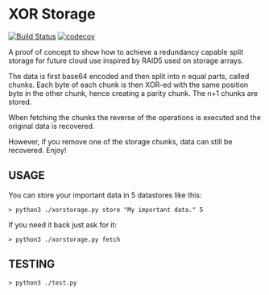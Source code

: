XOR Storage
===========

[![Build Status](https://travis-ci.com/adamjakab/XOR-Storage.svg?branch=master)](https://travis-ci.com/adamjakab/XOR-Storage)
[![codecov](https://codecov.io/gh/adamjakab/XOR-Storage/branch/master/graph/badge.svg)](https://codecov.io/gh/adamjakab/XOR-Storage)

A proof of concept to show how to achieve a redundancy capable split storage for future cloud use inspired by RAID5 
used on storage arrays. 

The data is first base64 encoded and then split into n equal parts, called chunks. 
Each byte of each chunk is then XOR-ed with the same position byte in the other chunk, hence creating a parity
chunk. The n+1 chunks are stored.

When fetching the chunks the reverse of the operations is executed and the original data is recovered.

However, if you remove one of the storage chunks, data can still be recovered.
Enjoy!  

USAGE
-------
You can store your important data in 5 datastores like this:

`> python3 ./xorstorage.py store "My important data." 5`

If you need it back just ask for it:

`> python3 ./xorstorage.py fetch`

TESTING
-------
`> python3 ./test.py`

